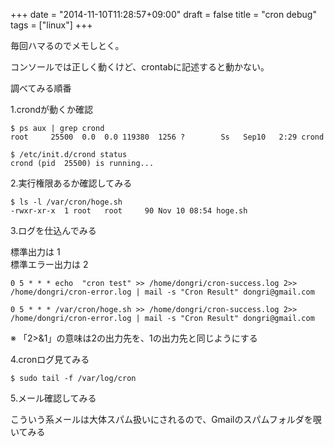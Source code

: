 +++
date = "2014-11-10T11:28:57+09:00"
draft = false
title = "cron debug"
tags = ["linux"]
+++

毎回ハマるのでメモしとく。

コンソールでは正しく動くけど、crontabに記述すると動かない。

調べてみる順番

1.crondが動くか確認

```
$ ps aux | grep crond
root     25500  0.0  0.0 119380  1256 ?        Ss   Sep10   2:29 crond

$ /etc/init.d/crond status
crond (pid  25500) is running...
```

2.実行権限あるか確認してみる

```
$ ls -l /var/cron/hoge.sh
-rwxr-xr-x  1 root   root     90 Nov 10 08:54 hoge.sh
```

3.ログを仕込んでみる

標準出力は 1  
標準エラー出力は 2

```
0 5 * * * echo  "cron test" >> /home/dongri/cron-success.log 2>> /home/dongri/cron-error.log | mail -s "Cron Result" dongri@gmail.com

0 5 * * * /var/cron/hoge.sh >> /home/dongri/cron-success.log 2>> /home/dongri/cron-error.log | mail -s "Cron Result" dongri@gmail.com
```

※ 「2>&1」の意味は2の出力先を、1の出力先と同じようにする

4.cronログ見てみる

```
$ sudo tail -f /var/log/cron
```

5.メール確認してみる

こういう系メールは大体スパム扱いにされるので、Gmailのスパムフォルダを覗いてみる
